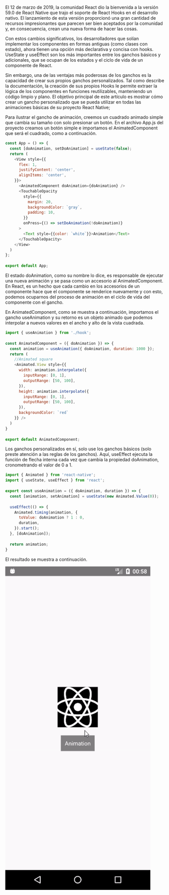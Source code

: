 El 12 de marzo de 2019, la comunidad React dio la bienvenida a la versión 59.0 de React Native que trajo el soporte de React Hooks en el desarrollo nativo. 
El lanzamiento de esta versión proporcionó una gran cantidad de recursos impresionantes que parecen ser bien aceptados por la comunidad y, en consecuencia, crean una nueva forma de hacer las cosas. 

Con estos cambios significativos, los desarrolladores que solían implementar los componentes en formas antiguas (como clases con estado), ahora tienen una opción más declarativa y concisa con hooks. 
UseState y useEffect son los más importantes entre los ganchos básicos y adicionales, que se ocupan de los estados y el ciclo de vida de un componente de React. 


Sin embargo, una de las ventajas más poderosas de los ganchos es la capacidad de crear sus propios ganchos personalizados. 
Tal como describe la documentación, la creación de sus propios Hooks le permite extraer la lógica de los componentes en funciones reutilizables, manteniendo un código limpio y plano. 
El objetivo principal de este artículo es mostrar cómo crear un gancho personalizado que se pueda utilizar en todas las animaciones básicas de su proyecto React Native; 

Para ilustrar el gancho de animación, creemos un cuadrado animado simple que cambia su tamaño con solo presionar un botón. 
En el archivo App.js del proyecto creamos un botón simple e importamos el AnimatedComponent que será el cuadrado, como a continuación.

```javascript
const App = () => {
  const [doAnimation, setDoAnimation] = useState(false);
  return (
    <View style={{     
      flex: 1,
      justifyContent: 'center',
      alignItems: 'center',
    }}>
      <AnimatedComponent doAnimation={doAnimation} />
      <TouchableOpacity 
        style={{ 
          margin: 20, 
          backgroundColor: `gray`,
          padding: 10,
        }} 
        onPress={() => setDoAnimation(!doAnimation)}
      >
        <Text style={{color: `white`}}>Animation</Text>
      </TouchableOpacity>
    </View>
  )
};

export default App;
```


El estado doAnimation, como su nombre lo dice, es responsable de ejecutar una nueva animación y se pasa como un accesorio al AnimatedComponent. En React, es un hecho que cada cambio en los accesorios de un componente hace que el componente se renderice nuevamente y con esto, podemos ocuparnos del proceso de animación en el ciclo de vida del componente con el gancho. 

En AnimatedComponent, como se muestra a continuación, importamos el gancho useAnimation y su retorno es un objeto animado que podemos interpolar a nuevos valores en el ancho y alto de la vista cuadrada.



```javascript
import { useAnimation } from './hook';

const AnimatedComponent = ({ doAnimation }) => {
  const animation = useAnimation({ doAnimation, duration: 1000 });
  return (
    //Animated square
    <Animated.View style={{
      width: animation.interpolate({
        inputRange: [0, 1],
        outputRange: [50, 100],
      }),
      height: animation.interpolate({
        inputRange: [0, 1],
        outputRange: [50, 100],
      }),
      backgroundColor: `red`
    }} /> 
  )
}

export default AnimatedComponent;
```



Los ganchos personalizados en sí, solo use los ganchos básicos (solo preste atención a las reglas de los ganchos). Aquí, useEffect ejecuta la función de flecha interna cada vez que cambia la propiedad doAnimation, cronometrando el valor de 0 a 1.
```javascript
import { Animated } from 'react-native';
import { useState, useEffect } from 'react';

export const useAnimation = ({ doAnimation, duration }) => {
  const [animation, setAnimation] = useState(new Animated.Value(0));
  
  useEffect(() => {
    Animated.timing(animation, {
      toValue: doAnimation ? 1 : 0,
      duration,
    }).start();
  }, [doAnimation]);

  return animation;
}
```

El resultado se muestra a continuación.

![Example](docs-assets/example.gif)